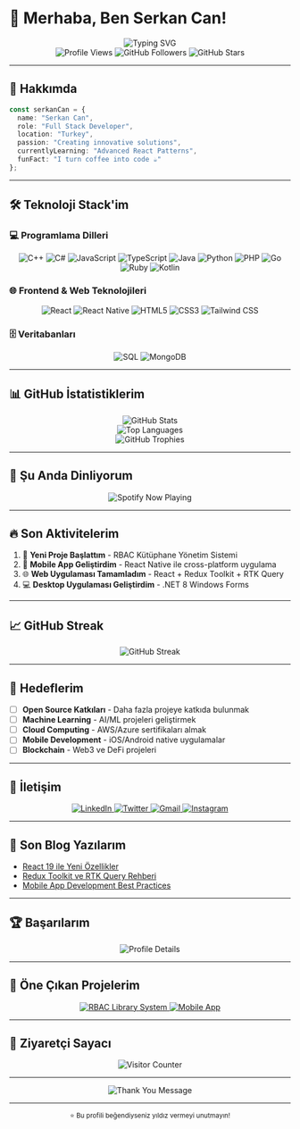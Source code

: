 # 🚀 Merhaba, Ben Serkan Can!

<div align="center">
  <img src="https://readme-typing-svg.herokuapp.com?font=Fira+Code&weight=500&size=28&pause=1000&color=00D4FF&center=true&vCenter=true&width=435&lines=Full+Stack+Developer;Mobile+App+Developer;Open+Source+Contributor;Problem+Solver" alt="Typing SVG" />
</div>

<div align="center">
  <img src="https://komarev.com/ghpvc/?username=Serkangrcndev&style=flat-square&color=00D4FF" alt="Profile Views" />
  <img src="https://img.shields.io/github/followers/Serkangrcndev?label=Followers&style=flat-square&color=00D4FF" alt="GitHub Followers" />
  <img src="https://img.shields.io/github/stars/Serkangrcndev?label=Stars&style=flat-square&color=00D4FF" alt="GitHub Stars" />
</div>

---

## 🎯 Hakkımda

```typescript
const serkanCan = {
  name: "Serkan Can",
  role: "Full Stack Developer",
  location: "Turkey",
  passion: "Creating innovative solutions",
  currentlyLearning: "Advanced React Patterns",
  funFact: "I turn coffee into code ☕"
};
```

---

## 🛠️ Teknoloji Stack'im

### 💻 Programlama Dilleri
<div align="center">
  <img src="https://img.shields.io/badge/C%2B%2B-00599C?style=for-the-badge&logo=c%2B%2B&logoColor=white" alt="C++" />
  <img src="https://img.shields.io/badge/C%23-239120?style=for-the-badge&logo=c-sharp&logoColor=white" alt="C#" />
  <img src="https://img.shields.io/badge/JavaScript-F7DF1E?style=for-the-badge&logo=javascript&logoColor=black" alt="JavaScript" />
  <img src="https://img.shields.io/badge/TypeScript-007ACC?style=for-the-badge&logo=typescript&logoColor=white" alt="TypeScript" />
  <img src="https://img.shields.io/badge/Java-ED8B00?style=for-the-badge&logo=java&logoColor=white" alt="Java" />
  <img src="https://img.shields.io/badge/Python-3776AB?style=for-the-badge&logo=python&logoColor=white" alt="Python" />
  <img src="https://img.shields.io/badge/PHP-777BB4?style=for-the-badge&logo=php&logoColor=white" alt="PHP" />
  <img src="https://img.shields.io/badge/Go-00ADD8?style=for-the-badge&logo=go&logoColor=white" alt="Go" />
  <img src="https://img.shields.io/badge/Ruby-CC342D?style=for-the-badge&logo=ruby&logoColor=white" alt="Ruby" />
  <img src="https://img.shields.io/badge/Kotlin-0095D5?style=for-the-badge&logo=kotlin&logoColor=white" alt="Kotlin" />
</div>

### 🌐 Frontend & Web Teknolojileri
<div align="center">
  <img src="https://img.shields.io/badge/React-20232A?style=for-the-badge&logo=react&logoColor=61DAFB" alt="React" />
  <img src="https://img.shields.io/badge/React_Native-20232A?style=for-the-badge&logo=react&logoColor=61DAFB" alt="React Native" />
  <img src="https://img.shields.io/badge/HTML5-E34F26?style=for-the-badge&logo=html5&logoColor=white" alt="HTML5" />
  <img src="https://img.shields.io/badge/CSS3-1572B6?style=for-the-badge&logo=css3&logoColor=white" alt="CSS3" />
  <img src="https://img.shields.io/badge/Tailwind_CSS-38B2AC?style=for-the-badge&logo=tailwind-css&logoColor=white" alt="Tailwind CSS" />
</div>

### 🗄️ Veritabanları
<div align="center">
  <img src="https://img.shields.io/badge/SQL-000000?style=for-the-badge&logo=sql&logoColor=white" alt="SQL" />
  <img src="https://img.shields.io/badge/MongoDB-4EA94B?style=for-the-badge&logo=mongodb&logoColor=white" alt="MongoDB" />
</div>

---

## 📊 GitHub İstatistiklerim

<div align="center">
  <img src="https://github-readme-stats.vercel.app/api?username=Serkangrcndev&show_icons=true&theme=radical&hide_border=true&bg_color=0D1117&title_color=00D4FF&icon_color=00D4FF&text_color=FFFFFF" alt="GitHub Stats" />
</div>

<div align="center">
  <img src="https://github-readme-stats.vercel.app/api/top-langs/?username=Serkangrcndev&layout=compact&theme=radical&hide_border=true&bg_color=0D1117&title_color=00D4FF&text_color=FFFFFF" alt="Top Languages" />
</div>

<div align="center">
  <img src="https://github-profile-trophy.vercel.app/?username=Serkangrcndev&theme=radical&no-frame=true&no-bg=false&margin-w=4&row=1&column=7" alt="GitHub Trophies" />
</div>

---

## 🎵 Şu Anda Dinliyorum

<div align="center">
  <img src="https://spotify-github-profile.kittinanx.com/api/view?uid=px2ggscghrkjw9jyq4dciovqh&cover_image=true&theme=novatorem&show_offline=true&background_color=0D1117&interchange=false&bar_color=00D4FF&bar_color_cover=false" alt="Spotify Now Playing" />
</div>

---

## 🔥 Son Aktivitelerim

<!--START_SECTION:activity-->
1. 🚀 **Yeni Proje Başlattım** - RBAC Kütüphane Yönetim Sistemi
2. 📱 **Mobile App Geliştirdim** - React Native ile cross-platform uygulama
3. 🌐 **Web Uygulaması Tamamladım** - React + Redux Toolkit + RTK Query
4. 💻 **Desktop Uygulaması Geliştirdim** - .NET 8 Windows Forms
<!--END_SECTION:activity-->

---

## 📈 GitHub Streak

<div align="center">
  <img src="https://github-readme-streak-stats.herokuapp.com/?user=Serkangrcndev&theme=radical&hide_border=true&background=0D1117&stroke=00D4FF&ring=00D4FF&fire=00D4FF&currStreakNum=FFFFFF&currStreakLabel=00D4FF&sideNums=FFFFFF&sideLabels=FFFFFF&dates=FFFFFF" alt="GitHub Streak" />
</div>

---

## 🎯 Hedeflerim

- [ ] **Open Source Katkıları** - Daha fazla projeye katkıda bulunmak
- [ ] **Machine Learning** - AI/ML projeleri geliştirmek
- [ ] **Cloud Computing** - AWS/Azure sertifikaları almak
- [ ] **Mobile Development** - iOS/Android native uygulamalar
- [ ] **Blockchain** - Web3 ve DeFi projeleri

---

## 🤝 İletişim

<div align="center">
  <a href="https://linkedin.com/in/serkangrcndev" target="_blank">
    <img src="https://img.shields.io/badge/LinkedIn-0077B5?style=for-the-badge&logo=linkedin&logoColor=white" alt="LinkedIn" />
  </a>
  <a href="https://twitter.com/serkangrcndev" target="_blank">
    <img src="https://img.shields.io/badge/Twitter-1DA1F2?style=for-the-badge&logo=twitter&logoColor=white" alt="Twitter" />
  </a>
  <a href="mailto:serkan@example.com">
    <img src="https://img.shields.io/badge/Gmail-D14836?style=for-the-badge&logo=gmail&logoColor=white" alt="Gmail" />
  </a>
  <a href="https://instagram.com/serkangrcndev" target="_blank">
    <img src="https://img.shields.io/badge/Instagram-E4405F?style=for-the-badge&logo=instagram&logoColor=white" alt="Instagram" />
  </a>
</div>

---

## 📝 Son Blog Yazılarım

<!-- BLOG-POST-LIST:START -->
- [React 19 ile Yeni Özellikler](https://medium.com/@serkangrcndev)
- [Redux Toolkit ve RTK Query Rehberi](https://dev.to/serkangrcndev)
- [Mobile App Development Best Practices](https://hashnode.com/@serkangrcndev)
<!-- BLOG-POST-LIST:END -->

---

## 🏆 Başarılarım

<div align="center">
  <img src="https://github-profile-summary-cards.vercel.app/api/cards/profile-details?username=Serkangrcndev&theme=radical" alt="Profile Details" />
</div>

---

## 🎯 Öne Çıkan Projelerim

<div align="center">
  <a href="https://github.com/Serkangrcndev/rbac-library-system">
    <img src="https://github-readme-stats.vercel.app/api/pin/?username=Serkangrcndev&repo=rbac-library-system&theme=radical&hide_border=true&bg_color=0D1117&title_color=00D4FF&text_color=FFFFFF" alt="RBAC Library System" />
  </a>
  <a href="https://github.com/Serkangrcndev/mobile-app">
    <img src="https://github-readme-stats.vercel.app/api/pin/?username=Serkangrcndev&repo=mobile-app&theme=radical&hide_border=true&bg_color=0D1117&title_color=00D4FF&text_color=FFFFFF" alt="Mobile App" />
  </a>
</div>

---

## 🌟 Ziyaretçi Sayacı

<div align="center">
  <img src="https://profile-counter.glitch.me/Serkangrcndev/count.svg" alt="Visitor Counter" />
</div>

---

<div align="center">
  <img src="https://readme-typing-svg.herokuapp.com?font=Fira+Code&weight=500&size=20&pause=1000&color=00D4FF&center=true&vCenter=true&width=435&lines=Thanks+for+visiting!;Let's+connect+and+code+together!;Happy+coding!+%F0%9F%9A%80" alt="Thank You Message" />
</div>

---

<div align="center">
  <sub>⭐ Bu profili beğendiyseniz yıldız vermeyi unutmayın!</sub>
</div> 
